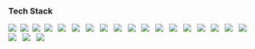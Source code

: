 <!-- ### Hi👋 <br>


**anseoun/anseoun** is a ✨ _special_ ✨ repository because its `README.md` (this file) appears on your GitHub profile.

Here are some ideas to get you started:

- 🔭 I’m currently working on ...
 🌱 I’m currently learning Spring Framework
- 👯 I’m looking to collaborate on ...
- 🤔 I’m looking for help with ...
- 💬 Ask me about ...
- 📫 How to reach me: ...
- 😄 Pronouns: ...
- ⚡ Fun fact: ...
-->
<!--
🌱 I’m Soeun Ahn who is currently learning the react.js <br>
&nbsp;&nbsp;&nbsp;&nbsp;&nbsp;&nbsp;If you want to contact me, please check the email! <br><br>
📫 How to reach me : hi.ahnsoeun@gmail.com

 ![Anurag's GitHub stats](https://github-readme-stats.vercel.app/api?username=ahnsummer&theme=flag-india&show_icons=true) -->

<!--
### About SoEun
<p>
   <img alig src="https://img.shields.io/badge/-2021soeun@gmail.com-0078D4?style=flat-square&logo=MicrosoftOutlook&logoColor=white" />
   &nbsp;
   <a href="https://www.instagram.com/xoeen/">
   <img src="https://img.shields.io/badge/Instagram-E4405F?style=flat-square&logo=Instagram&logoColor=white&link=https://www.instagram.com/xoeen/"/>
   </a>&nbsp;
   <a href="https://github.com/anseoun?tab=overview&from=2021-01-01&to=2021-01-09">
   <img src="https://img.shields.io/badge/GitHub-181717?style=flat-square&logo=Github&logoColor=white&link=https://www.instagram.com/xoeen/"/>
   </a>&nbsp;
</p>
-->

### Tech Stack
<p>
             <img src="https://img.shields.io/badge/HTML5-f16524?style=flat-square&logo=HTML5&logoColor=white"/></a>&nbsp 
             <img src="https://img.shields.io/badge/CSS3-28a4d8?style=flat-square&logo=CSS3&logoColor=white"/></a>&nbsp 
             <img src="https://img.shields.io/badge/JavaScript-f7e018?style=flat-square&logo=JavaScript&logoColor=white"/></a>&nbsp 
             <img src="https://img.shields.io/badge/Typescript-3178C6?style=flat-square&logo=TypeScript&logoColor=white"/></a> &nbsp
             <img src="https://img.shields.io/badge/StyledComponents-DB7093?style=flat-square&logo=StyledComponents&logoColor=white"/></a> &nbsp
             <img src="https://img.shields.io/badge/TailwindCSS-06B6D4?style=flat-square&logo=TailwindCSS&logoColor=white"/></a> &nbsp
             <img src="https://img.shields.io/badge/vue.js-4FC08D?style=flat-square&logo=vue.js&logoColor=white"> &nbsp
             <img src="https://img.shields.io/badge/React-61DAFB?style=flat-square&logo=React&logoColor=white"/></a> &nbsp
             <img src="https://img.shields.io/badge/ReactQuery-FF4154?style=flat-square&logo=ReactQuery&logoColor=white"/></a> &nbsp
             <img src="https://img.shields.io/badge/ReactHookForm-EC5990?style=flat-square&logo=ReactHookForm&logoColor=white"/></a> &nbsp
             <img src="https://img.shields.io/badge/Next-000000?style=flat-square&logo=Next&logoColor=white"/></a> &nbsp
             <img src="https://img.shields.io/badge/StoryBook-FF4785?style=flat-square&logo=StoryBook&logoColor=white"/></a> &nbsp
             <img src="https://img.shields.io/badge/NestJs-E0234E?style=flat-square&logo=NestJs&logoColor=white"/></a> &nbsp
             <img src="https://img.shields.io/badge/Express-000000?style=flat-square&logo=Express&logoColor=white"/></a> &nbsp
             <img src="https://img.shields.io/badge/Java-007396?style=flat-square&logo=Java&logoColor=white"/></a> &nbsp
             <img src="https://img.shields.io/badge/Spring-6DB33F?style=flat-square&logo=Spring&logoColor=white"/></a> &nbsp
             <img src="https://img.shields.io/badge/Git-f05030?style=flat-square&logo=Git&logoColor=white"/></a> &nbsp 
             <img src="https://img.shields.io/badge/GitHub-181717?style=flat-square&logo=GitHub&logoColor=white"> &nbsp
             <img src="https://img.shields.io/badge/GitLab-FC6D26?style=flat-square&logo=GitLab&logoColor=white"> &nbsp
             <img src="https://img.shields.io/badge/ApacheTomcat-F8DC75?style=flat-square&logo=ApacheTomcat&logoColor=black"/></a> &nbsp
             <img src="https://img.shields.io/badge/MariaDB-003545?style=flat-square&logo=MariaDB&logoColor=white"> &nbsp
</p>
<!-- <img src="https://img.shields.io/badge/뱃지의이름-색상코드?style=flat-square&logo=심플아이콘즈의로고이름&logoColor=white"/></a> -->
